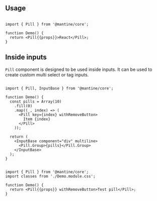 ## Usage

```

import { Pill } from '@mantine/core';

function Demo() {
  return <Pill{{props}}>React</Pill>;
}
```

## Inside inputs

`Pill` component is designed to be used inside inputs. It can be used to create custom multi select or tag inputs.

```

import { Pill, InputBase } from '@mantine/core';

function Demo() {
  const pills = Array(10)
    .fill(0)
    .map((_, index) => (
      <Pill key={index} withRemoveButton>
        Item {index}
      </Pill>
    ));

  return (
    <InputBase component="div" multiline>
      <Pill.Group>{pills}</Pill.Group>
    </InputBase>
  );
}
```

```

import { Pill } from '@mantine/core';
import classes from './Demo.module.css';

function Demo() {
  return <Pill{{props}} withRemoveButton>Test pill</Pill>;
}
```